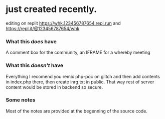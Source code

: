 # just created recently.
editing on replit https://whk.123456787654.repl.run and https://repl.it/@123456787654/whk
### What this ***does*** have
A comment box for the community, an IFRAME for a whereby meeting
### What this ***doesn't*** have
Everything
I recomend you remix php-poc on glitch and then add contents in index.php there, then create inrg.txt in public. That way rest of server content would be stored in backend so secure.
### Some notes
Most of the notes are provided at the begenning of the source code.
